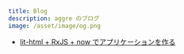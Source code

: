 ```yml
title: Blog
description: aggre のブログ
image: /asset/image/og.png
```

- [lit-html + RxJS + now でアプリケーションを作る](/post/create-the-app-with-lit-html-rxjs-and-now)

